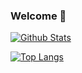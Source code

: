 ### Welcome 👋

[![Github Stats](https://github-readme-stats.vercel.app/api?username=LogLInk1K&show_icons=true)](https://github.com/Pzqqt)

[![Top Langs](https://github-readme-stats.vercel.app/api/top-langs/?username=LogLInk1K&layout=compact)](https://github.com/Pzqqt)

<!--
**Pzqqt/Pzqqt** is a ✨ _special_ ✨ repository because its `README.md` (this file) appears on your GitHub profile.

Here are some ideas to get you started:

- 🔭 I’m currently working on ...
- 🌱 I’m currently learning ...
- 👯 I’m looking to collaborate on ...
- 🤔 I’m looking for help with ...
- 💬 Ask me about ...
- 📫 How to reach me: ...
- 😄 Pronouns: ...
- ⚡ Fun fact: ...
-->
